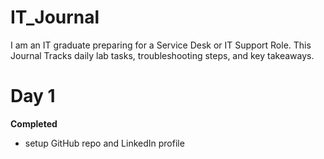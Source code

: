 # IT_Journal
I am an IT graduate preparing for a Service Desk or IT Support Role. This Journal Tracks daily lab tasks, troubleshooting steps, and key takeaways.

# Day 1
**Completed**
- setup GitHub repo and LinkedIn profile
